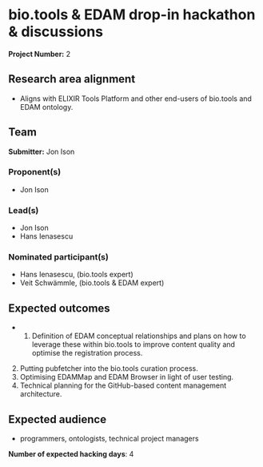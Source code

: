 # bio.tools & EDAM drop-in hackathon & discussions

**Project Number:** 2

## Research area alignment

- Aligns with ELIXIR Tools Platform and other end-users of bio.tools and EDAM ontology.

## Team

**Submitter:** Jon Ison

### Proponent(s)

- Jon Ison

### Lead(s)

- Jon Ison
- Hans Ienasescu

### Nominated participant(s)

- Hans Ienasescu, (bio.tools expert)
- Veit Schwämmle, (bio.tools & EDAM expert)

## Expected outcomes

- 1. Definition of EDAM conceptual relationships and plans on how to leverage these within bio.tools to improve content quality and optimise the registration process.
 2. Putting pubfetcher into the bio.tools curation process.
 3. Optimising EDAMMap and EDAM Browser in light of user testing.
 4. Technical planning for the GitHub-based content management architecture.

## Expected audience

- programmers, ontologists, technical project managers

**Number of expected hacking days**: 4

